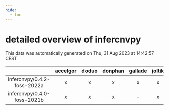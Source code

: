 ```yaml
---
hide:
  - toc
---
```


detailed overview of infercnvpy
===============================


This data was automatically generated on Thu, 31 Aug 2023 at 14:42:57 CEST  

| |accelgor|doduo|donphan|gallade|joltik|skitty|swalot|victini|
| :---: | :---: | :---: | :---: | :---: | :---: | :---: | :---: | :---: |
|infercnvpy/0.4.2-foss-2022a|x|x|x|x|x|x|x|x|
|infercnvpy/0.4.0-foss-2021b|x|x|x|-|x|x|x|x|
